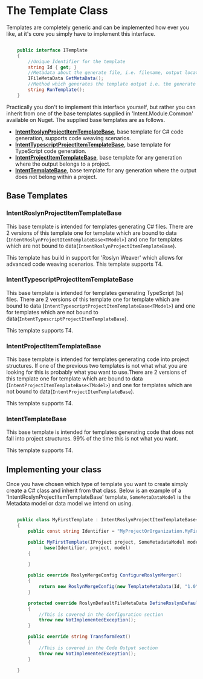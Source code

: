 # The Template Class

Templates are completely generic and can be implemented how ever you like, at it's core you simply have to implement this interface.

```csharp

    public interface ITemplate
    {
        //Unique Identifier for the template
        string Id { get; }
        //Metadata about the generate file, i.e. filename, output location, etc
        IFileMetaData GetMetaData();
        //Method which generates the template output i.e. the generate file
        string RunTemplate();
    }

```

Practically you don't to implement this interface yourself, but rather you can inherit from one of the base templates supplied in 'Intent.Module.Common' available on Nuget. The supplied base templates are as follows.
- **[IntentRoslynProjectItemTemplateBase](#intentroslynprojectitemtemplatebase)**, base template for C# code generation, supports code weaving scenarios.
- **[IntentTypescriptProjectItemTemplateBase](#intenttypescriptprojectitemtemplatebase)**, base template for TypeScript code generation.
- **[IntentProjectItemTemplateBase](#intentprojectitemtemplatebase)**, base template for any generation where the output belongs to a project.
- **[IntentTemplateBase](#intenttemplatebase)**, base template for any generation where the output does not belong within a project.

## Base Templates

### IntentRoslynProjectItemTemplateBase
This base template is intended for templates generating C# files. There are 2 versions of this template one for template which are bound to data (`IntentRoslynProjectItemTemplateBase<TModel>`) and one for templates which are not bound to data(`IntentRoslynProjectItemTemplateBase`). 

This template has build in support for 'Roslyn Weaver' which allows for advanced code weaving scenarios.
This template supports T4. 

### IntentTypescriptProjectItemTemplateBase
This base template is intended for templates generating TypeScript (ts) files. There are 2 versions of this template one for template which are bound to data (`IntentTypescriptProjectItemTemplateBase<TModel>`) and one for templates which are not bound to data(`IntentTypescriptProjectItemTemplateBase`). 

This template supports T4. 

### IntentProjectItemTemplateBase
This base template is intended for templates generating code into project structures. If one of the previous two templates is not what what you are looking for this is probably what you want to use.There are 2 versions of this template one for template which are bound to data (`IntentProjectItemTemplateBase<TModel>`) and one for templates which are not bound to data(`IntentProjectItemTemplateBase`).

This template supports T4. 

### IntentTemplateBase
This base template is intended for templates generating code that does not fall into project structures. 99% of the time this is not what you want.

This template supports T4.

## Implementing your class

Once you have chosen which type of template you want to create simply create a C# class and inherit from that class. Below is an example of a 'IntentRoslynProjectItemTemplateBase<TModel>' template, `SomeMetaDataModel` is the Metadata model or data model we intend on using.

```csharp

    public class MyFirstTemplate : IntentRoslynProjectItemTemplateBase<SomeMetadataModel>
    {
        public const string Identifier = "MyProjectOrOrganization.MyFirstTemplate";

        public MyFirstTemplate(IProject project, SomeMetadataModel model)
            : base(Identifier, project, model)
        {

        }

        public override RoslynMergeConfig ConfigureRoslynMerger()
        {
            return new RoslynMergeConfig(new TemplateMetaData(Id, "1.0"));
        }

        protected override RoslynDefaultFileMetaData DefineRoslynDefaultFileMetaData()
        {
            //This is covered in the Configuration section
            throw new NotImplementedException();
        }

        public override string TransformText()
        {
            //This is covered in the Code Output section
            throw new NotImplementedException();
        }

    }

```